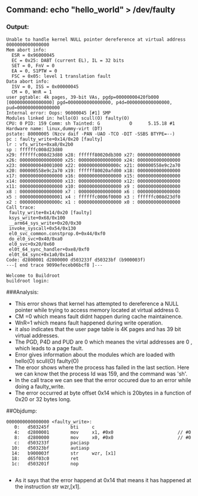 ## Command: echo "hello_world" > /dev/faulty

### Output:

```
Unable to handle kernel NULL pointer dereference at virtual address 0000000000000000
Mem abort info:
  ESR = 0x96000045
  EC = 0x25: DABT (current EL), IL = 32 bits
  SET = 0, FnV = 0
  EA = 0, S1PTW = 0
  FSC = 0x05: level 1 translation fault
Data abort info:
  ISV = 0, ISS = 0x00000045
  CM = 0, WnR = 1
user pgtable: 4k pages, 39-bit VAs, pgdp=00000000420fb000
[0000000000000000] pgd=0000000000000000, p4d=0000000000000000, pud=0000000000000000
Internal error: Oops: 96000045 [#1] SMP
Modules linked in: hello(O) scull(O) faulty(O)
CPU: 0 PID: 159 Comm: sh Tainted: G           O      5.15.18 #1
Hardware name: linux,dummy-virt (DT)
pstate: 80000005 (Nzcv daif -PAN -UAO -TCO -DIT -SSBS BTYPE=--)
pc : faulty_write+0x14/0x20 [faulty]
lr : vfs_write+0xa8/0x2b0
sp : ffffffc008d23d80
x29: ffffffc008d23d80 x28: ffffff80020db300 x27: 0000000000000000
x26: 0000000000000000 x25: 0000000000000000 x24: 0000000000000000
x23: 0000000040001000 x22: 000000000000000c x21: 000000558e9c2a70
x20: 000000558e9c2a70 x19: ffffff80020afd00 x18: 0000000000000000
x17: 0000000000000000 x16: 0000000000000000 x15: 0000000000000000
x14: 0000000000000000 x13: 0000000000000000 x12: 0000000000000000
x11: 0000000000000000 x10: 0000000000000000 x9 : 0000000000000000
x8 : 0000000000000000 x7 : 0000000000000000 x6 : 0000000000000000
x5 : 0000000000000001 x4 : ffffffc0006f0000 x3 : ffffffc008d23df0
x2 : 000000000000000c x1 : 0000000000000000 x0 : 0000000000000000
Call trace:
 faulty_write+0x14/0x20 [faulty]
 ksys_write+0x68/0x100
 __arm64_sys_write+0x20/0x30
 invoke_syscall+0x54/0x130
 el0_svc_common.constprop.0+0x44/0xf0
 do_el0_svc+0x40/0xa0
 el0_svc+0x20/0x60
 el0t_64_sync_handler+0xe8/0xf0
 el0t_64_sync+0x1a0/0x1a4
Code: d2800001 d2800000 d503233f d50323bf (b900003f) 
---[ end trace 9099efeceb06bcf8 ]---

Welcome to Buildroot
buildroot login: 

```

###Analysis:

- This error shows that kernel has attempted to dereference a NULL pointer while trying to access memory located at virtual address 0.
- CM =0 which means fault didnt happen during cache maintainence.
- WnR=1 which means fault happened during write operation.
- it also indicates that the user page table is 4K pages and has 39 bit virtual addresses.
- The PGD, P4D and PUD are 0 which meanes the virtal addresses are 0 , which leads to a page fault.
- Error gives information about the modules which are loaded with hello(O) scull(O) faulty(O)
- The eroor shows where the process has failed in the last section. Here we can know thet the process Id was 159, and the command was 'sh'.
- In the call trace we can see that the error occured due to an error while doing a faulty_write.
- The error occurred at byte offset 0x14 which is 20bytes in a function of 0x20 or 32 bytes long.

##Objdump:

```
0000000000000000 <faulty_write>:
   0:   d503245f        bti     c
   4:   d2800001        mov     x1, #0x0                        // #0
   8:   d2800000        mov     x0, #0x0                        // #0
   c:   d503233f        paciasp
  10:   d50323bf        autiasp
  14:   b900003f        str     wzr, [x1]
  18:   d65f03c0        ret
  1c:   d503201f        nop
  
```
- As it says that the error happend at 0x14 that means it has happened at the instruction str wzr,[x1].
